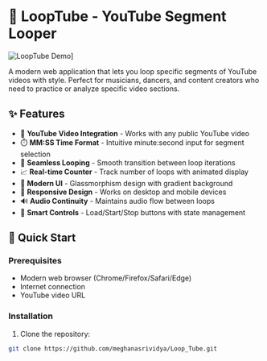 # 🔁 LoopTube - YouTube Segment Looper

![LoopTube Demo]([https://via.placeholder.com/800x400.png?text=LoopTube+Demo+Video+Here)] 

A modern web application that lets you loop specific segments of YouTube videos with style. Perfect for musicians, dancers, and content creators who need to practice or analyze specific video sections.

## ✨ Features

- 🎥 **YouTube Video Integration** - Works with any public YouTube video
- ⏱️ **MM:SS Time Format** - Intuitive minute:second input for segment selection
- 🔄 **Seamless Looping** - Smooth transition between loop iterations
- 📈 **Real-time Counter** - Track number of loops with animated display
- 🎨 **Modern UI** - Glassmorphism design with gradient background
- 📱 **Responsive Design** - Works on desktop and mobile devices
- 🔊 **Audio Continuity** - Maintains audio flow between loops
- 🚦 **Smart Controls** - Load/Start/Stop buttons with state management

## 🚀 Quick Start

### Prerequisites
- Modern web browser (Chrome/Firefox/Safari/Edge)
- Internet connection
- YouTube video URL

### Installation
1. Clone the repository:
```bash
git clone https://github.com/meghanasrividya/Loop_Tube.git
